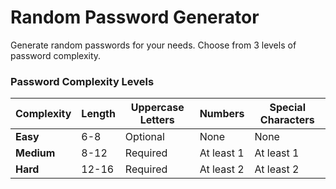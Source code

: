 # Random Password Generator

Generate random passwords for your needs. Choose from 3 levels of password complexity.

### Password Complexity Levels

| Complexity | Length | Uppercase Letters | Numbers | Special Characters |
|------------|--------|------------------|---------|--------------------|
| **Easy**    | 6-8    | Optional         | None | None               |
| **Medium**  | 8-12   | Required         | At least 1 | At least 1         |
| **Hard**    | 12-16 | Required         | At least 2 | At least 2        |